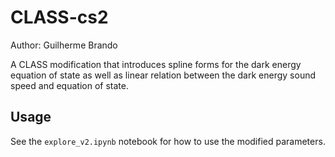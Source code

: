 # CLASS-cs2
Author: Guilherme Brando

A CLASS modification that introduces spline forms for the dark energy equation of state as well as linear relation between the dark energy sound speed and equation of state.

## Usage

See the `explore_v2.ipynb` notebook for how to use the modified parameters.
